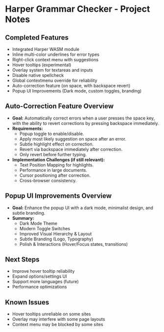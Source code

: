 # Harper Grammar Checker - Project Notes

## Completed Features

- Integrated Harper WASM module
- Inline multi-color underlines for error types
- Right-click context menu with suggestions
- Hover tooltips (experimental)
- Overlay system for textareas and inputs
- Disable native spellcheck
- Global contextmenu override for reliability
- Auto-correction feature (on space, with backspace revert)
- Popup UI Improvements (Dark mode, custom toggles, branding)

## Auto-Correction Feature Overview

- **Goal:** Automatically correct errors when a user presses the space key, with the ability to revert corrections by pressing backspace immediately.
- **Requirements:**
    - Popup toggle to enable/disable.
    - Apply most likely suggestion on space after an error.
    - Subtle highlight effect on correction.
    - Revert via backspace immediately after correction.
    - Only revert before further typing.
- **Implementation Challenges (if still relevant):**
    - Text Position Mapping for highlights.
    - Performance in large documents.
    - Cursor positioning after correction.
    - Cross-browser consistency.

## Popup UI Improvements Overview

- **Goal:** Enhance the popup UI with a dark mode, minimalist design, and subtle branding.
- **Summary:**
    - Dark Mode Theme
    - Modern Toggle Switches
    - Improved Visual Hierarchy & Layout
    - Subtle Branding (Logo, Typography)
    - Polish & Interactions (Hover/Focus states, transitions)

## Next Steps

- Improve hover tooltip reliability
- Expand options/settings UI
- Support more languages (future)
- Performance optimizations

## Known Issues

- Hover tooltips unreliable on some sites
- Overlay may interfere with some page layouts
- Context menu may be blocked by some sites
